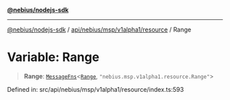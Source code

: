 [**@nebius/nodejs-sdk**](../../../../../../README.md)

***

[@nebius/nodejs-sdk](../../../../../../README.md) / [api/nebius/msp/v1alpha1/resource](../README.md) / Range

# Variable: Range

> **Range**: [`MessageFns`](../../../../../../runtime/protos/core/interfaces/MessageFns.md)\<[`Range`](../interfaces/Range.md), `"nebius.msp.v1alpha1.resource.Range"`\>

Defined in: src/api/nebius/msp/v1alpha1/resource/index.ts:593
